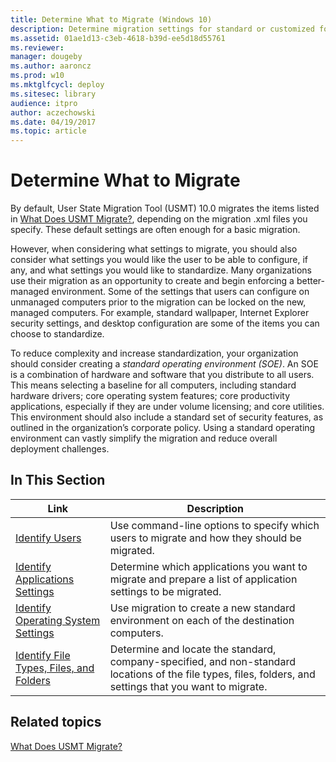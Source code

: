 ```yaml
---
title: Determine What to Migrate (Windows 10)
description: Determine migration settings for standard or customized for the User State Migration Tool (USMT) 10.0.
ms.assetid: 01ae1d13-c3eb-4618-b39d-ee5d18d55761
ms.reviewer: 
manager: dougeby
ms.author: aaroncz
ms.prod: w10
ms.mktglfcycl: deploy
ms.sitesec: library
audience: itpro
author: aczechowski
ms.date: 04/19/2017
ms.topic: article
---
```


# Determine What to Migrate

By default, User State Migration Tool (USMT) 10.0 migrates the items listed in [What Does USMT Migrate?](usmt-what-does-usmt-migrate.md), depending on the migration .xml files you specify. These default settings are often enough for a basic migration.

However, when considering what settings to migrate, you should also consider what settings you would like the user to be able to configure, if any, and what settings you would like to standardize. Many organizations use their migration as an opportunity to create and begin enforcing a better-managed environment. Some of the settings that users can configure on unmanaged computers prior to the migration can be locked on the new, managed computers. For example, standard wallpaper, Internet Explorer security settings, and desktop configuration are some of the items you can choose to standardize.

To reduce complexity and increase standardization, your organization should consider creating a *standard operating environment (SOE)*. An SOE is a combination of hardware and software that you distribute to all users. This means selecting a baseline for all computers, including standard hardware drivers; core operating system features; core productivity applications, especially if they are under volume licensing; and core utilities. This environment should also include a standard set of security features, as outlined in the organization’s corporate policy. Using a standard operating environment can vastly simplify the migration and reduce overall deployment challenges.

## In This Section

| Link | Description |
|--- |--- |
|[Identify Users](usmt-identify-users.md)|Use command-line options to specify which users to migrate and how they should be migrated.|
|[Identify Applications Settings](usmt-identify-application-settings.md)|Determine which applications you want to migrate and prepare a list of application settings to be migrated.|
|[Identify Operating System Settings](usmt-identify-operating-system-settings.md)|Use migration to create a new standard environment on each of the destination computers.|
|[Identify File Types, Files, and Folders](usmt-identify-file-types-files-and-folders.md)|Determine and locate the standard, company-specified, and non-standard locations of the file types, files, folders, and settings that you want to migrate.|

## Related topics

[What Does USMT Migrate?](usmt-what-does-usmt-migrate.md)
